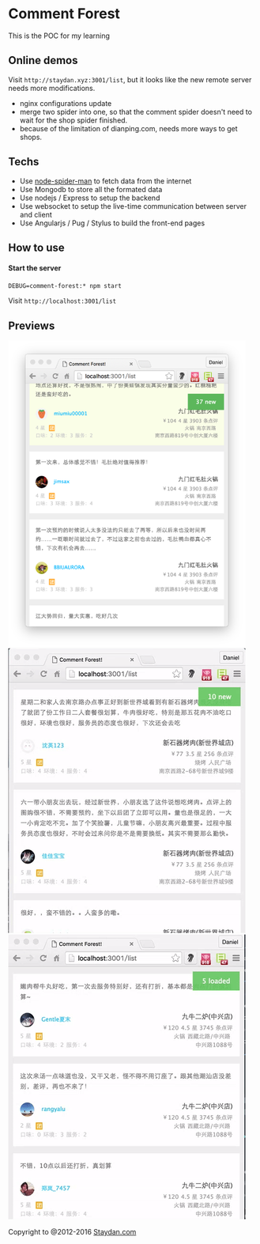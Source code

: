 # Comment Forest

This is the POC for my learning

## Online demos

Visit `http://staydan.xyz:3001/list`, but it looks like the new remote server needs more modifications. 
- nginx configurations update
- merge two spider into one, so that the comment spider doesn't need to wait for the shop spider finished.
- because of the limitation of dianping.com, needs more ways to get shops.

## Techs

- Use [node-spider-man](https://github.com/DanielZhu/node-spider-man) to fetch data from the internet
- Use Mongodb to store all the formated data
- Use nodejs / Express to setup the backend
- Use websocket to setup the live-time communication between server and client
- Use Angularjs / Pug / Stylus to build the front-end pages

## How to use

#### Start the server

`DEBUG=comment-forest:* npm start` 

Visit `http://localhost:3001/list`

## Previews

<img width="480px" src="https://github.com/DanielZhu/comment-forest/blob/master/extra_previews/list.png">

<img width="480px" src="https://github.com/DanielZhu/comment-forest/blob/master/extra_previews/preview-anim2-scroll-clear.gif">

<img width="480px" src="https://github.com/DanielZhu/comment-forest/blob/master/extra_previews/preview-anim1.gif">


Copyright to @2012-2016 [Staydan.com](http://staydan.com)



